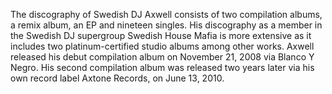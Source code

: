The discography of Swedish DJ Axwell consists of two compilation albums, a remix album, an EP and nineteen singles. His discography as a member in the Swedish DJ supergroup Swedish House Mafia is more extensive as it includes two platinum-certified studio albums among other works. Axwell released his debut compilation album on November 21, 2008 via Blanco Y Negro. His second compilation album was released two years later via his own record label Axtone Records, on June 13, 2010.
